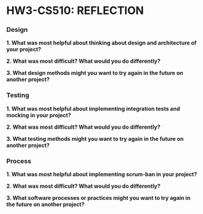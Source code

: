 # HW3-CS510: REFLECTION

### Design

**1. What was most helpful about thinking about design and architecture of your project?**




**2. What was most difficult? What would you do differently?**



**3. What design methods might you want to try again in the future on another project?**



### Testing

**1. What was most helpful about implementing integration tests and mocking in your project?**



**2. What was most difficult? What would you do differently?**



**3. What testing methods might you want to try again in the future on another project?**



### Process

**1. What was most helpful about implementing scrum-ban in your project?**


**2. What was most difficult? What would you do differently?**


**3. What software processes or practices might you want to try again in the future on another project?**
